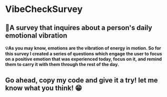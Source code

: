 # VibeCheckSurvey
## 📃A survey that inquires about a person's daily emotional vibration

#### 💡As you may know, emotions are the vibration of energy in motion. So for this survey I created a series of questions which engage the user to focus on a positive emotion that was experienced today, focus on it, and remind them to carry it with them through the rest of the day. 

## Go ahead, copy my code and give it a try! let me know what you think! 😁
